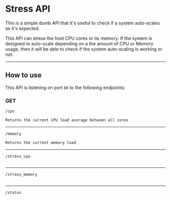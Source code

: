 # Stress API
This is a simple dumb API that it's useful to check if a system auto-scales as it's expected.

This API can stress the host CPU cores or its memory. If the system is designed to auto-scale depending on a the
amount of CPU or Memory usage, then it will be able to check if the system auto-scaling is working or not.  

---
## How to use
This API is listening on port `80` to the following endpoints: 
### GET

`/cpu`
```text
Returns the current CPU load average between all cores
```  
---
`/memory`
```text
Returns the current memory load
```  
---
`/stress_cpu`
```text

```  
---
`/stress_memory`
```text

```  
---
`/status`
```text

```  
